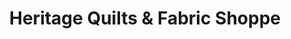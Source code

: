 ---
title: "Heritage Quilts & Fabric Shoppe"
url: /pinedale/heritage-quilts-und-fabric-shoppe/
shop: Textil
---
